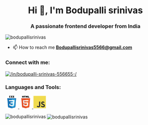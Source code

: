 <h1 align="center">Hi 👋, I'm Bodupalli srinivas</h1>
<h3 align="center">A passionate frontend developer from India</h3>



<p align="left"> <img src="https://komarev.com/ghpvc/?username=bodupallisrinivas&label=Profile%20views&color=0e75b6&style=flat" alt="bodupallisrinivas" /> </p>

- 📫 How to reach me **Bodupallisrinivas5566@gmail.com**

<h3 align="left">Connect with me:</h3>
<p align="left">
<a href="https://linkedin.com/in//in/bodupalli-srinivas-556655-/" target="blank"><img align="center" src="https://raw.githubusercontent.com/rahuldkjain/github-profile-readme-generator/master/src/images/icons/Social/linked-in-alt.svg" alt="/in/bodupalli-srinivas-556655-/" height="30" width="40" /></a>
</p>

<h3 align="left">Languages and Tools:</h3>
<p align="left"> <a href="https://www.w3schools.com/css/" target="_blank" rel="noreferrer"> <img src="https://raw.githubusercontent.com/devicons/devicon/master/icons/css3/css3-original-wordmark.svg" alt="css3" width="40" height="40"/> </a> <a href="https://www.w3.org/html/" target="_blank" rel="noreferrer"> <img src="https://raw.githubusercontent.com/devicons/devicon/master/icons/html5/html5-original-wordmark.svg" alt="html5" width="40" height="40"/> </a> <a href="https://developer.mozilla.org/en-US/docs/Web/JavaScript" target="_blank" rel="noreferrer"> <img src="https://raw.githubusercontent.com/devicons/devicon/master/icons/javascript/javascript-original.svg" alt="javascript" width="40" height="40"/> </a> </p>

<p><img align="left" src="https://github-readme-stats.vercel.app/api/top-langs?username=bodupallisrinivas&show_icons=true&locale=en&layout=compact" alt="bodupallisrinivas" /></p>

<p>&nbsp;<img align="center" src="https://github-readme-stats.vercel.app/api?username=bodupallisrinivas&show_icons=true&locale=en" alt="bodupallisrinivas" /></p>

